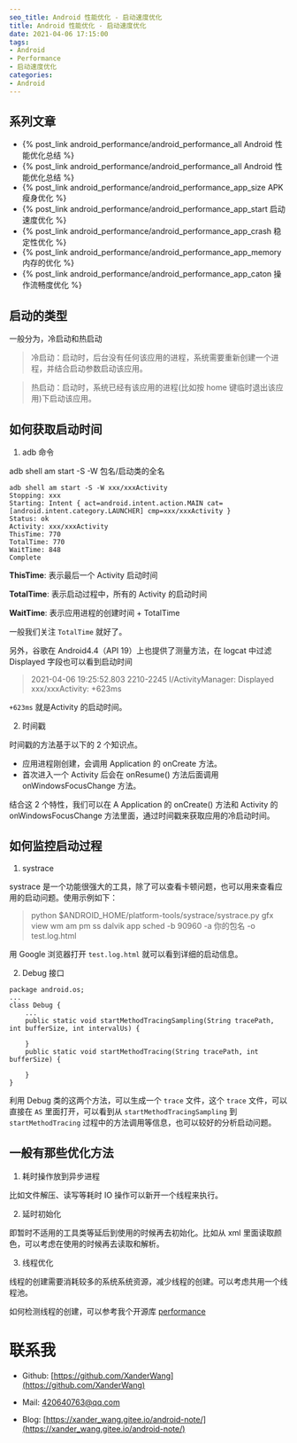 ```yaml
---
seo_title: Android 性能优化 - 启动速度优化
title: Android 性能优化 - 启动速度优化
date: 2021-04-06 17:15:00
tags: 
- Android
- Performance
- 启动速度优化
categories: 
- Android
---
```


## 系列文章

- {% post_link android_performance/android_performance_all Android 性能优化总结 %}
- {% post_link android_performance/android_performance_all Android 性能优化总结 %}
- {% post_link android_performance/android_performance_app_size APK 瘦身优化 %}
- {% post_link android_performance/android_performance_app_start 启动速度优化 %}
- {% post_link android_performance/android_performance_app_crash 稳定性优化 %}
- {% post_link android_performance/android_performance_app_memory 内存的优化 %}
- {% post_link android_performance/android_performance_app_caton 操作流畅度优化 %}

## 启动的类型

一般分为，冷启动和热启动

> 冷启动：启动时，后台没有任何该应用的进程，系统需要重新创建一个进程，并结合启动参数启动该应用。

> 热启动：启动时，系统已经有该应用的进程(比如按 home 键临时退出该应用)下启动该应用。

## 如何获取启动时间

1. adb 命令

adb shell am start -S -W 包名/启动类的全名

```
adb shell am start -S -W xxx/xxxActivity
Stopping: xxx
Starting: Intent { act=android.intent.action.MAIN cat=[android.intent.category.LAUNCHER] cmp=xxx/xxxActivity }
Status: ok
Activity: xxx/xxxActivity
ThisTime: 770
TotalTime: 770
WaitTime: 848
Complete
```

**ThisTime**: 表示最后一个 Activity 启动时间

**TotalTime**: 表示启动过程中，所有的 Activity 的启动时间

**WaitTime**: 表示应用进程的创建时间 + TotalTime

一般我们关注 `TotalTime` 就好了。

另外，谷歌在 Android4.4（API 19）上也提供了测量方法，在 logcat 中过滤 Displayed 字段也可以看到启动时间

> 2021-04-06 19:25:52.803 2210-2245 I/ActivityManager: Displayed xxx/xxxActivity: +623ms

`+623ms` 就是Activity 的启动时间。

2. 时间戳

时间戳的方法基于以下的 2 个知识点。

- 应用进程刚创建，会调用 Application 的 onCreate 方法。
- 首次进入一个 Activity 后会在 onResume() 方法后面调用 onWindowsFocusChange 方法。

结合这 2 个特性，我们可以在
A
Application 的 onCreate() 方法和 Activity 的 onWindowsFocusChange 方法里面，通过时间戳来获取应用的冷启动时间。

## 如何监控启动过程

1. systrace

systrace 是一个功能很强大的工具，除了可以查看卡顿问题，也可以用来查看应用的启动问题。使用示例如下：

> python $ANDROID_HOME/platform-tools/systrace/systrace.py gfx view wm am pm ss dalvik app sched -b 90960 -a 你的包名 -o test.log.html

用 Google  浏览器打开 `test.log.html` 就可以看到详细的启动信息。

2. Debug 接口

```
package android.os;
...
class Debug {
    ...
    public static void startMethodTracingSampling(String tracePath, int bufferSize, int intervalUs) {

    }
    public static void startMethodTracing(String tracePath, int bufferSize) {

    }
}
```

利用 Debug 类的这两个方法，可以生成一个 `trace` 文件，这个 `trace` 文件，可以直接在 `AS` 里面打开，可以看到从 `startMethodTracingSampling` 到 `startMethodTracing` 过程中的方法调用等信息，也可以较好的分析启动问题。

## 一般有那些优化方法

1. 耗时操作放到异步进程

比如文件解压、读写等耗时 IO 操作可以新开一个线程来执行。

2. 延时初始化

即暂时不适用的工具类等延后到使用的时候再去初始化。比如从 xml 里面读取颜色，可以考虑在使用的时候再去读取和解析。


3. 线程优化

线程的创建需要消耗较多的系统系统资源，减少线程的创建。可以考虑共用一个线程池。

如何检测线程的创建，可以参考我个开源库 [performance](https://github.com/XanderWang/performance)

<!-- 4. 设置 windowsbackground 从视觉上优化

```
<style name="main_activity_style" parent="@android:style/Theme.Light.NoTitleBar.Fullscreen">
    <item name="android:windowIsTranslucent">false</item>
    <item name="android:windowDisablePreview">false</item>
    <item name="android:windowContentOverlay">@null</item>
    <item name="android:windowBackground">@drawable/start_activity_layout_bg</item>
    <item name="android:background">@null</item>
</style>
``` -->

<!-- 4. 布局等优化

- 合理使用 ViewStub 、merge 和 include 等减少布局的层次

- 及时移除不使用的 View 等。

- 使用高效的容器，比如 ConstraintLayout ，除了布局效率高，还可以有效减少布局的层次。 -->

# 联系我

- Github: [https://github.com/XanderWang](https://github.com/XanderWang)

- Mail: <420640763@qq.com>

- Blog: [https://xander_wang.gitee.io/android-note/](https://xander_wang.gitee.io/android-note/)

